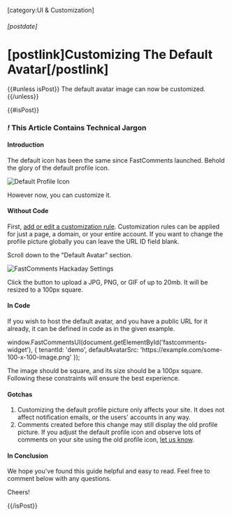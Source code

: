 [category:UI & Customization]

###### [postdate]
# [postlink]Customizing The Default Avatar[/postlink]

{{#unless isPost}}
The default avatar image can now be customized.
{{/unless}}

{{#isPost}}

### <i class="circle">!</i> This Article Contains Technical Jargon

#### Introduction

The default icon has been the same since FastComments launched. Behold the glory of the default profile icon.

<div class="text-center">
    <img src="https://fastcomments.com/images/unknown-person.png" title="Default Profile Icon" alt="Default Profile Icon" />
</div>

However now, you can customize it.

#### Without Code

First, <a href="https://fastcomments.com/auth/my-account/customize-widget" target="_blank">add or edit a customization rule</a>. Customization rules can
be applied for just a page, a domain, or your entire account. If you want to change the profile picture globally you can leave the URL ID field blank.

Scroll down to the "Default Avatar" section.

<img 
    src="/images/fc-customize-default-icon-button.png"
    alt="FastComments Hackaday Settings"
    class='lozad' />
    
Click the button to upload a JPG, PNG, or GIF of up to 20mb. It will be resized to a 100px square.

#### In Code

If you wish to host the default avatar, and you have a public URL for it already, it can be defined in code as in the given example.

<div class="code">    window.FastCommentsUI(document.getElementById('fastcomments-widget'), {
        tenantId: 'demo',
        defaultAvatarSrc: 'https://example.com/some-100-x-100-image.png'
    });
</div>

The image should be square, and its size should be a 100px square. Following these constraints will ensure the best experience.

#### Gotchas

1. Customizing the default profile picture only affects your site. It does not affect notification emails, or the users' accounts in any way.
2. Comments created before this change may still display the old profile picture. If you adjust the default profile icon and observe lots of comments on your site
using the old profile icon, <a href="https://fastcomments.com/auth/my-account/help" target="_blank">let us know</a>.

#### In Conclusion

We hope you've found this guide helpful and easy to read. Feel free to comment below with any questions.

Cheers!

{{/isPost}}
